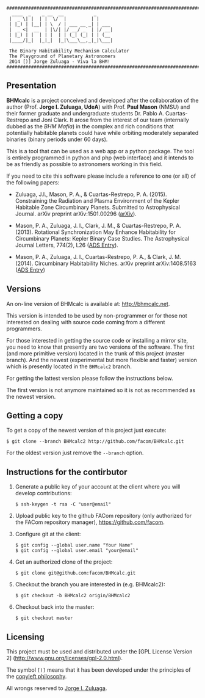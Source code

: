 ```
################################################################################
  ____  _    _ __  __           _      
 |  _ \| |  | |  \/  |         | |     
 | |_) | |__| | \  / | ___ __ _| | ___ 
 |  _ <|  __  | |\/| |/ __/ _` | |/ __|
 | |_) | |  | | |  | | (_| (_| | | (__ 
 |____/|_|  |_|_|  |_|\___\__,_|_|\___|

 The Binary Habitability Mechanism Calculator
 The Playground of Planetary Astronomers
 2014 [)] Jorge Zuluaga - Viva la BHM!
################################################################################
```

Presentation
------------

**BHMcalc** is a project conceived and developed after the
collaboration of the author (Prof. **Jorge I. Zuluaga, UdeA**) with
Prof. **Paul Mason** (NMSU) and their former graduate and
undergraduate students Dr. Pablo A. Cuartas-Restrepo and Joni Clark.
It arose from the interest of our team (internally dubbed as the *BHM
Mafia*) in the complex and rich conditions that potentially habitable
planets could have while orbiting moderately separated binaries
(binary periods under 60 days).

This is a tool that can be used as a web app or a python package.  The
tool is entirely programmed in python and php (web interface) and it
intends to be as friendly as possible to astronomers working in this
field.

If you need to cite this software please include a reference to one
(or all) of the following papers:

- Zuluaga, J.I., Mason, P. A., & Cuartas-Restrepo,
  P. A. (2015). Constraining the Radiation and Plasma Environment of
  the Kepler Habitable Zone Circumbinary Planets. Submitted to
  Astrophysical Journal. arXiv preprint arXiv:1501.00296
  ([arXiv](http://arxiv.org/abs/1501.00296)).

- Mason, P. A., Zuluaga, J. I., Clark, J. M., & Cuartas-Restrepo,
  P. A. (2013). Rotational Synchronization May Enhance Habitability
  for Circumbinary Planets: Kepler Binary Case Studies. The
  Astrophysical Journal Letters, 774(2), L26 ([ADS
  Entry](http://adsabs.harvard.edu/abs/2013ApJ...774L..26M)).

- Mason, P. A., Zuluaga, J. I., Cuartas-Restrepo, P. A., & Clark,
  J. M. (2014). Circumbinary Habitability Niches. arXiv preprint
  arXiv:1408.5163 ([ADS
  Entry](http://adsabs.harvard.edu/abs/2014arXiv1408.5163M))

Versions
--------

An on-line version of BHMcalc is available at:
http://bhmcalc.net. 

This version is intended to be used by non-programmer or for those not
interested on dealing with source code coming from a different
programmers.

For those interested in getting the source code or installing a mirror
site, you need to know that presently are two versions of the
software.  The first (and more primitive version) located in the trunk
of this project (master branch).  And the newest (experimental but
more flexible and faster) version which is presently located in the
`BHMcalc2` branch.

For getting the lattest version please follow the instructions below.

The first version is not anymore maintained so it is not as
recommended as the newest version.

Getting a copy
--------------

To get a copy of the newest version of this project just execute:

```
$ git clone --branch BHMcalc2 http://github.com/facom/BHMcalc.git
```

For the oldest version just remove the `--branch` option.

Instructions for the contirbutor
--------------------------------

1. Generate a public key of your account at the client where you will
   develop contributions:
   
   ```
   $ ssh-keygen -t rsa -C "user@email"
   ```

2. Upload public key to the github FACom repository (only authorized
   for the FACom repository manager), https://github.com/facom.

3. Configure git at the client:

   ```
   $ git config --global user.name "Your Name"
   $ git config --global user.email "your@email"
   ```

4. Get an authorized clone of the project:

   ```
   $ git clone git@github.com:facom/BHMcalc.git
   ```

5. Checkout the branch you are interested in (e.g. BHMcalc2):

   ```
   $ git checkout -b BHMcalc2 origin/BHMcalc2
   ```

6. Checkout back into the master:

   ```
   $ git checkout master
   ```

Licensing
---------

This project must be used and distributed under the [GPL License
Version 2] (http://www.gnu.org/licenses/gpl-2.0.html).

The symbol `[)]` means that it has been developed under the principles
of the [copyleft philosophy](http://en.wikipedia.org/wiki/Copyleft).

All wrongs reserved to [Jorge I. Zuluaga](mailto:zuluagajorge@gmail.com).
